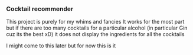 ### Cocktail recommender 
This project is purely for my whims and fancies 
It works for the most part but if there are too many cocktails for a particular alcohol (in particular Gin cuz its the best xD) it does not display the ingredients for all the cocktails

I might come to this later but for now this is it
